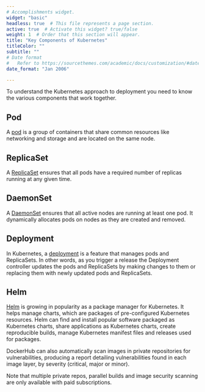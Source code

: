 ```yaml
---
# Accomplishments widget.
widget: "basic"  
headless: true  # This file represents a page section.
active: true  # Activate this widget? true/false
weight: 1  # Order that this section will appear.
title: "Key Components of Kubernetes"
titleColor: ""
subtitle: ""
# Date format
#   Refer to https://sourcethemes.com/academic/docs/customization/#date-format
date_format: "Jan 2006"

---
```



To understand the Kubernetes approach to deployment you need to know the various components that work together.

## Pod
A [pod](https://www.aquasec.com/wiki/display/containers/Kubernetes+Pods) is a group of containers that share common resources like networking and storage and are located on the same node.

## ReplicaSet
A [ReplicaSet](https://kubernetes.io/docs/concepts/workloads/controllers/replicaset/) ensures that all pods have a required number of replicas running at any given time.

## DaemonSet
A [DaemonSet](https://www.aquasec.com/wiki/display/containers/Kubernetes+DaemonSets) ensures that all active nodes are running at least one pod. It dynamically allocates pods on nodes as they are created and removed.

## Deployment
In Kubernetes, a [deployment](https://kubernetes.io/docs/concepts/workloads/controllers/deployment/) is a feature that manages pods and ReplicaSets. In other words, as you trigger a release the Deployment controller updates the pods and ReplicaSets by making changes to them or replacing them with newly updated pods and ReplicaSets.

## Helm
[Helm](https://github.com/kubernetes/helm) is growing in popularity as a package manager for Kubernetes. It helps manage charts, which are packages of pre-configured Kubernetes resources. Helm can find and install popular software packaged as Kubernetes charts, share applications as Kubernetes charts, create reproducible builds, manage Kubernetes manifest files and releases used for packages.

DockerHub can also automatically scan images in private repositories for vulnerabilities, producing a report detailing vulnerabilities found in each image layer, by severity (critical, major or minor).

Note that multiple private repos, parallel builds and image security scanning are only available with paid subscriptions.





